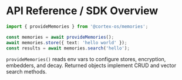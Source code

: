 # API Reference / SDK Overview

```ts
import { provideMemories } from '@cortex-os/memories';

const memories = await provideMemories();
await memories.store({ text: 'hello world' });
const results = await memories.search('hello');
```

`provideMemories()` reads env vars to configure stores, encryption, embedders, and decay. Returned objects implement CRUD and vector search methods.
